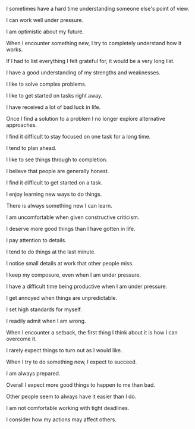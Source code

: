 I sometimes have a hard time understanding someone else's point of view.

I can work well under pressure.

I am optimistic about my future.

When I encounter something new, I try to completely understand how it works.

If I had to list everything I felt grateful for, it would be a very long list.

I have a good understanding of my strengths and weaknesses.

I like to solve complex problems.

I like to get started on tasks right away.

I have received a lot of bad luck in life.

Once I find a solution to a problem I no longer explore alternative approaches.

I find it difficult to stay focused on one task for a long time.

I tend to plan ahead.

I like to see things through to completion.

I believe that people are generally honest.

I find it difficult to get started on a task.

I enjoy learning new ways to do things.

There is always something new I can learn.

I am uncomfortable when given constructive criticism. 

I deserve more good things than I have gotten in life.

I pay attention to details.

I tend to do things at the last minute.

I notice small details at work that other people miss.

I keep my composure, even when I am under pressure.

I have a difficult time being productive when I am under pressure.

I get annoyed when things are unpredictable.

I set high standards for myself.

I readily admit when I am wrong.

When I encounter a setback, the first thing I think about it is how I can overcome it.

I rarely expect things to turn out as I would like.

When I try to do something new, I expect to succeed.

I am always prepared.

Overall I expect more good things to happen to me than bad.

Other people seem to always have it easier than I do.

I am not comfortable working with tight deadlines.

I consider how my actions may affect others.
